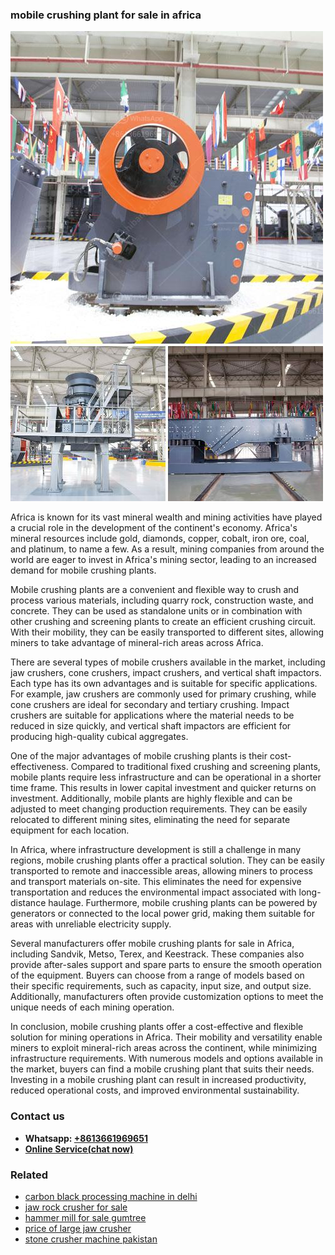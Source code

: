 <h3>mobile crushing plant for sale in africa</h3><img src='1708498116.jpg' alt=''><p>Africa is known for its vast mineral wealth and mining activities have played a crucial role in the development of the continent's economy. Africa's mineral resources include gold, diamonds, copper, cobalt, iron ore, coal, and platinum, to name a few. As a result, mining companies from around the world are eager to invest in Africa's mining sector, leading to an increased demand for mobile crushing plants.</p><p>Mobile crushing plants are a convenient and flexible way to crush and process various materials, including quarry rock, construction waste, and concrete. They can be used as standalone units or in combination with other crushing and screening plants to create an efficient crushing circuit. With their mobility, they can be easily transported to different sites, allowing miners to take advantage of mineral-rich areas across Africa.</p><p>There are several types of mobile crushers available in the market, including jaw crushers, cone crushers, impact crushers, and vertical shaft impactors. Each type has its own advantages and is suitable for specific applications. For example, jaw crushers are commonly used for primary crushing, while cone crushers are ideal for secondary and tertiary crushing. Impact crushers are suitable for applications where the material needs to be reduced in size quickly, and vertical shaft impactors are efficient for producing high-quality cubical aggregates.</p><p>One of the major advantages of mobile crushing plants is their cost-effectiveness. Compared to traditional fixed crushing and screening plants, mobile plants require less infrastructure and can be operational in a shorter time frame. This results in lower capital investment and quicker returns on investment. Additionally, mobile plants are highly flexible and can be adjusted to meet changing production requirements. They can be easily relocated to different mining sites, eliminating the need for separate equipment for each location.</p><p>In Africa, where infrastructure development is still a challenge in many regions, mobile crushing plants offer a practical solution. They can be easily transported to remote and inaccessible areas, allowing miners to process and transport materials on-site. This eliminates the need for expensive transportation and reduces the environmental impact associated with long-distance haulage. Furthermore, mobile crushing plants can be powered by generators or connected to the local power grid, making them suitable for areas with unreliable electricity supply.</p><p>Several manufacturers offer mobile crushing plants for sale in Africa, including Sandvik, Metso, Terex, and Keestrack. These companies also provide after-sales support and spare parts to ensure the smooth operation of the equipment. Buyers can choose from a range of models based on their specific requirements, such as capacity, input size, and output size. Additionally, manufacturers often provide customization options to meet the unique needs of each mining operation.</p><p>In conclusion, mobile crushing plants offer a cost-effective and flexible solution for mining operations in Africa. Their mobility and versatility enable miners to exploit mineral-rich areas across the continent, while minimizing infrastructure requirements. With numerous models and options available in the market, buyers can find a mobile crushing plant that suits their needs. Investing in a mobile crushing plant can result in increased productivity, reduced operational costs, and improved environmental sustainability.</p><h3>Contact us</h3><ul><li><strong>Whatsapp:&nbsp;<a href="https://wa.me/8613661969651">+8613661969651</a></strong></li><li><a href="https://swt.shibang-china.com/?git&amp;zhl&amp;mobile crushing plant for sale in africa"><strong>Online Service(chat now)</strong></a></li></ul><h3>Related</h3><ul><li><a href='carbon black processing machine in delhi.md'>carbon black processing machine in delhi</a></li><li><a href='jaw rock crusher for sale.md'>jaw rock crusher for sale</a></li><li><a href='hammer mill for sale gumtree.md'>hammer mill for sale gumtree</a></li><li><a href='price of large jaw crusher.md'>price of large jaw crusher</a></li><li><a href='stone crusher machine pakistan.md'>stone crusher machine pakistan</a></li></ul>